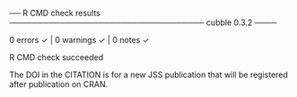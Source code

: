 ── R CMD check results ─────────────────────────────────── cubble 0.3.2 ────

0 errors ✓ | 0 warnings ✓ | 0 notes ✓

R CMD check succeeded

The DOI in the CITATION is for a new JSS publication that will be registered after publication on CRAN.
